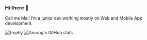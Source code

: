 ### Hi there 👋

Call me Mai! I’m a junior dev working mostly on Web and Mobile App development. 

![trophy](https://github-profile-trophy.vercel.app/?username=Maiha192)
![Anurag's GitHub stats](https://github-readme-stats.vercel.app/api?username=Maiha192)
